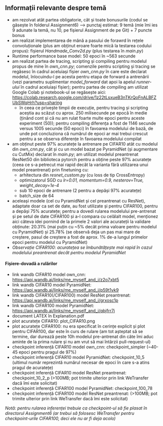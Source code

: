 ## Informații relevante despre temă ##

* am rezolvat atât partea obligatorie, cât și toate bonusurile (codul se găsește în folderul Assignment6) --> punctaj estimat: 9 temă (mie îmi ies 9 adunate la temă, nu 10, pe fișierul Assignment de pe Git) + 7 puncte bonus
* am realizat implementarea de mână a pasului de forawrd în rețele convoluționale (plus am obținut eroare foarte mică la testarea codului propus): fișierul *Handmade_Conv2d.py* (plus testarea în *main.py*)
* Runtime performance base model: 50 epoci în ~563 secunde
* am realizat partea de tracing, scripting și compiling pentru modelul propus de mine în *own_cnn.py*; comenzile pentru scripting și tracing se regăsesc în cadrul aceluiași fișier *own_cnn.py* în care este declarat modelul, înlocuindu-l pe acesta pentru etapa de forward a antrenării (vezi parametru suplimentar *model_forward* dat apoi la apelul *runner-ului* în cadrul aceluiași fișier); pentru partea de compiling am utilizat Google Colab și notebook-ul se regăsește aici: https://colab.research.google.com/drive/1z22tLsxueB3nTKrQoFnALBFZUbSWqHrh?usp=sharing
   * în ceea ce privește timpii de execuție, pentru tracing și scripting aceștia au scăzut cu aprox. 250 milisecunde pe epocă în medie (ținând cont și că nu am rulat foarte multe epoci pentru aceste experiment (50)); pentru compiling diferența a fost de 1146 secunde versus 1005 secunde (50 epoci) în favoarea modelului de bază, de unde pot concluziona că numărul de epoci ar mai trebui crescut pentru a se observa diferențe în favoarea modelului compilat
* am obținut peste 97% acuratețe la antrenare pe CIFAR10 atât cu modelul din *own_cnn.py*, cât și cu un model bazat pe PyramidNet (și augmentare cu CutMix) declarat în *main.py*; am utilizat modelul preantrenat ResNet50 din biblioteca pytorch pentru a obține peste 97% acuratețe (ceea ce s-a petrecut mai rapid decât la varianta fără utilizarea unui model preantrenat) prin finetuning cu:
   * arhitectura din *resnet_custom.py* (cu loss de tip CrossEntropy)
   * optimizatorul SGD cu *lr=0.01, momentum=0.9, nesterov=True, weight_decay=1e-4*
   * sub 10 epoci de antrenare (2 pentru a depăși 97% acuratețe)
   * batch_size de 64
* aceleași modele (cel cu PyramidNet și cel preantrenat cu ResNet), adaptate doar ca set de date, au fost utilizate și pentru CIFAR100, pentru a depăși 75% acuratețe; pentru a dovedi rularea modelului pre-antrenat și pe setul de date CIFAR100 și a-l compara cu celălalt model, menționez aici câteva idei pornind de la primele 2 valori ale acurateții la validare obținute: 20.31% (mai puțin cu ~5% decât prima valoare pentru modelul cu PyramidNet) și 25.78% (se observă deja un pas mai mare de creștere, pasul de creștere a fost de aprox. 1% de-a lungul primelor epoci pentru modelul cu PyramidNet)
* *Observație CIFAR100: acuratețea se îmbunătățește mai rapid în cazul modelului preantrenat decât pentru modelul PyramidNet*

#### Fișiere-dovadă a rulărilor ####
* link wandb CIFAR10 model own_cnn: https://api.wandb.ai/links/me_myself_and_i/z2o7xbt5
* link wandb CIFAR10 model PyramidNet: https://api.wandb.ai/links/me_myself_and_i/p59t1vk9
* link wandb CIFAR10(/CIFAR100) model ResNet preantrenat: https://api.wandb.ai/links/me_myself_and_i/grxosc1p
* link wandb CIFAR100 model PyramidNet: https://api.wandb.ai/links/me_myself_and_i/qbjfrr7i
* document LATEX în Explanation.pdf
* plot acuratețe CIFAR10: plot_CIFAR10.png
* plot acuratețe CIFAR100: nu era specificat în cerințe explicit și plot pentru CIFAR100, dar este în curs de rulare (am tot așteptat să se termine, dar durează peste 10h modelul pre-antrenat din câte îmi aduc aminte de la prima rulare și nu am vrut să mai întârzii pull-request-ul)
* checkpoint inferență CIFAR10 model own_cnn: checkpoint_simpler (~40-45 epoci pentru pragul de 97%)
* checkpoint inferență CIFAR10 model PyramidNet: checkpoint_10_5 (ultimul număr reprezintă numărul necesar de epoci în care s-a atins pragul de acuratețe)
* checkpoint inferență CIFAR10 model ResNet preantrenat: checkpoint_10_2_p (>100MB; pot trimite ulterior prin link WeTransfer dacă îmi este solicitat)
* checkpoint inferență CIFAR100 model PyramidNet: checkpoint_100_78
* checkpoint inferență CIFAR100 model ResNet preantrenat: (>100MB; pot trimite ulterior prin link WeTransfer dacă îmi este solicitat)

*Notă: pentru rularea inferenței trebuie ca checkpoint-ul să fie plasat în directorul Assignment6 (ar trebui să folosesc WeTransfer pentru checkpoint-urile CIFAR100, deci ele nu ar fi deja acolo)*

